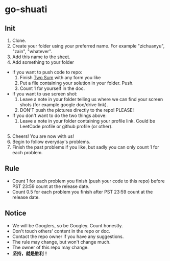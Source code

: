 # go-shuati 

## Init
1. Clone.
2. Create your folder using your preferred name. For example "zichuanyu", "zain", "whatever".
3. Add this name to the [sheet](https://docs.google.com/spreadsheets/d/1i4yPW0AlH2MUaUSVYs0I_ZsPsJxwWuA4TLwROc0PKjw/edit?usp=sharing).
4. Add something to your folder
  - If you want to push code to repo:
    1. Finish [Two Sum](https://leetcode.com/problems/two-sum/description/) with any form you like
    2. Put a file containing your solution in your folder. Push.
    3. Count 1 for yourself in the doc.
  - If you want to use screen shot:
    1. Leave a note in your folder telling us where we can find your screen shots (for example google doc/drive link).
    2. DON'T push the pictures directly to the repo! PLEASE!
  - If you don't want to do the two things above:
    1. Leave a note in your folder containing your profile link. Could be LeetCode profile or github profile (or other).
5. Cheers! You are now with us!
6. Begin to follow everyday's problems.
7. Finish the past problems if you like, but sadly you can only count 1 for each problem.

## Rule
- Count 1 for each problem you finish (push your code to this repo) before PST 23:59 count at the release date.
- Count 0.5 for each problem you finish after PST 23:59 count at the release date.

## Notice
- We will be Googlers, so be Googley. Count honestly.
- Don't touch others' content in the repo or doc.
- Contact the repo owner if you have any suggestions. 
- The rule may change, but won't change much.
- The owner of this repo may change. 
- **坚持，就是胜利！**
